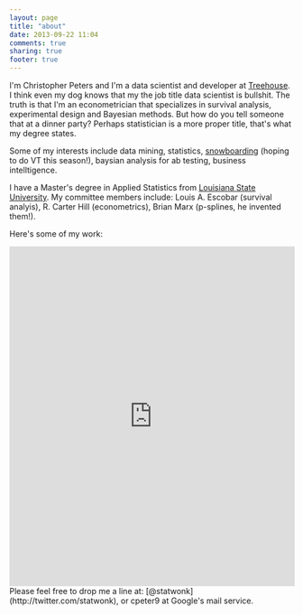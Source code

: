 ```yaml
---
layout: page
title: "about"
date: 2013-09-22 11:04
comments: true
sharing: true
footer: true
---
```


I'm Christopher Peters and I'm a data scientist and developer at
[Treehouse](http://teamtreehouse.com/about). I think even my dog knows that my the job title data scientist is bullshit.  The truth is that I'm an
econometrician that specializes in survival analysis, experimental design and Bayesian methods. But how do you tell someone that at a dinner party? Perhaps statistician is a more proper title, that's what my degree states.

Some of my interests include data mining, statistics, [snowboarding](http://i.imgur.com/rMdk65b.jpg) (hoping to do VT this season!), baysian analysis for ab testing, business  intelltigence.

I have a Master's degree in Applied Statistics from [Louisiana State University](http://stats.lsu.edu). My committee members include: Louis A. Escobar (survival analyis), R. Carter Hill (econometrics), Brian Marx (p-splines, he invented them!).  

Here's some of my work:

<iframe src="http://personal.crocodoc.com/vupdpCp?embedded=true" width="100%"
height="600" style="border:1px solid #ddd;"></iframe>

<br>
Please feel free to drop me a line at:
[@statwonk](http://twitter.com/statwonk), or cpeter9 at Google's mail
service.
